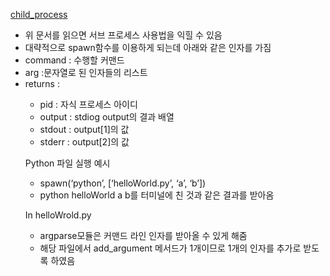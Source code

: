 [child_process]('https://nodejs.org/api/child_process.html)

 + 위 문서를 읽으면 서브 프로세스 사용법을 익힐 수 있음
 + 대략적으로 spawn함수를 이용하게 되는데 아래와 같은 인자를 가짐
  + command : 수행할 커맨드
  + arg :문자열로 된 인자들의 리스트
  + returns : <object>
    + pid : 자식 프로세스 아이디
    + output : stdiog output의 결과 배열
    + stdout : output[1]의 값
    + stderr : output[2]의 값

Python 파일 실행 예시
 +  spawn(‘python’, [‘helloWorld.py’, ‘a’, ‘b’])
   + python helloWorld a b를 터미널에 친 것과 같은 결과를 받아옴

In helloWrold.py
  + argparse모듈은 커맨드 라인 인자를 받아올 수 있게 해줌
  + 해당 파일에서 add_argument 메서드가 1개이므로 1개의 인자를 추가로 받도록 하였음
